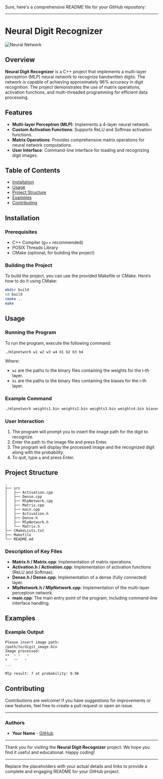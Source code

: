 Sure, here's a comprehensive README file for your GitHub repository:

---

# Neural Digit Recognizer

![Neural Network](https://img.icons8.com/ios-filled/50/000000/artificial-intelligence.png)

## Overview

**Neural Digit Recognizer** is a C++ project that implements a multi-layer perceptron (MLP) neural network to recognize handwritten digits. The network is capable of achieving approximately 96% accuracy in digit recognition. The project demonstrates the use of matrix operations, activation functions, and multi-threaded programming for efficient data processing.

## Features

- **Multi-layer Perceptron (MLP)**: Implements a 4-layer neural network.
- **Custom Activation Functions**: Supports ReLU and Softmax activation functions.
- **Matrix Operations**: Provides comprehensive matrix operations for neural network computations.
- **User Interface**: Command-line interface for loading and recognizing digit images.

## Table of Contents

- [Installation](#installation)
- [Usage](#usage)
- [Project Structure](#project-structure)
- [Examples](#examples)
- [Contributing](#contributing)

## Installation

### Prerequisites

- C++ Compiler (g++ recommended)
- POSIX Threads Library
- CMake (optional, for building the project)

### Building the Project

To build the project, you can use the provided Makefile or CMake. Here’s how to do it using CMake:

```sh
mkdir build
cd build
cmake ..
make
```

## Usage

### Running the Program

To run the program, execute the following command:

```sh
./mlpnetwork w1 w2 w3 w4 b1 b2 b3 b4
```

Where:
- `wi` are the paths to the binary files containing the weights for the i-th layer.
- `bi` are the paths to the binary files containing the biases for the i-th layer.

### Example Command

```sh
./mlpnetwork weights1.bin weights2.bin weights3.bin weights4.bin biases1.bin biases2.bin biases3.bin biases4.bin
```

### User Interaction

1. The program will prompt you to insert the image path for the digit to recognize.
2. Enter the path to the image file and press Enter.
3. The program will display the processed image and the recognized digit along with the probability.
4. To quit, type `q` and press Enter.

## Project Structure

```
.
├── src
│   ├── Activation.cpp
│   ├── Dense.cpp
│   ├── MlpNetwork.cpp
│   ├── Matrix.cpp
│   ├── main.cpp
│   ├── Activation.h
│   ├── Dense.h
│   ├── MlpNetwork.h
│   └── Matrix.h
├── CMakeLists.txt
├── Makefile
└── README.md
```

### Description of Key Files

- **Matrix.h / Matrix.cpp**: Implementation of matrix operations.
- **Activation.h / Activation.cpp**: Implementation of activation functions (ReLU and Softmax).
- **Dense.h / Dense.cpp**: Implementation of a dense (fully connected) layer.
- **MlpNetwork.h / MlpNetwork.cpp**: Implementation of the multi-layer perceptron network.
- **main.cpp**: The main entry point of the program, including command-line interface handling.

## Examples

### Example Output

```sh
Please insert image path:
/path/to/digit_image.bin
Image processed:
**  * *   *   
*   **   *    
...

Mlp result: 7 at probability: 0.96
```

## Contributing

Contributions are welcome! If you have suggestions for improvements or new features, feel free to create a pull request or open an issue.

---

### Authors

- **Your Name** - [GitHub](https://github.com/uzano101)

---

Thank you for visiting the **Neural Digit Recognizer** project. We hope you find it useful and educational. Happy coding!


---

Replace the placeholders with your actual details and links to provide a complete and engaging README for your GitHub project.
